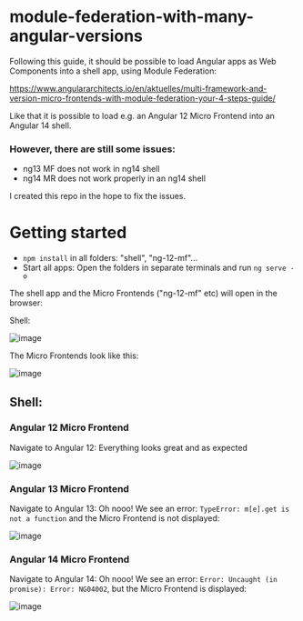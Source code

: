 # module-federation-with-many-angular-versions

Following this guide, it should be possible to load Angular apps as Web Components into a shell app, using Module Federation:

https://www.angulararchitects.io/en/aktuelles/multi-framework-and-version-micro-frontends-with-module-federation-your-4-steps-guide/

Like that it is possible to load e.g. an Angular 12 Micro Frontend into an Angular 14 shell.

### However, there are still some issues:

- ng13 MF does not work in ng14 shell
- ng14 MR does not work properly in an ng14 shell

I created this repo in the hope to fix the issues.

# Getting started

- `npm install` in all folders: "shell", "ng-12-mf"...
- Start all apps: Open the folders in separate terminals and run `ng serve -o`

The shell app and the Micro Frontends ("ng-12-mf" etc) will open in the browser:

Shell:

![image](https://user-images.githubusercontent.com/1272446/215782369-521688ef-edf8-4470-943c-4478b21f9143.png)


The Micro Frontends look like this:

![image](https://user-images.githubusercontent.com/1272446/215782521-24d7c70c-072d-464a-87c0-4a8be925f584.png)


## Shell:

### Angular 12 Micro Frontend

Navigate to Angular 12: Everything looks great and as expected

![image](https://user-images.githubusercontent.com/1272446/215782718-0ee4aa21-b89a-49d6-94bc-eb43b5ad49a8.png)

### Angular 13 Micro Frontend

Navigate to Angular 13: Oh nooo! We see an error: `TypeError: m[e].get is not a function` and the Micro Frontend is not displayed:

![image](https://user-images.githubusercontent.com/1272446/215783459-6fba6257-1922-4ce1-884b-cfe23b3e7081.png)

### Angular 14 Micro Frontend

Navigate to Angular 14: Oh nooo! We see an error: `Error: Uncaught (in promise): Error: NG04002`, but the Micro Frontend is displayed:

![image](https://user-images.githubusercontent.com/1272446/215783849-a8885a2c-1919-404e-a1ad-ca5f3fffb7f6.png)



